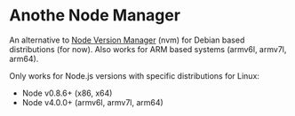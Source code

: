 # Anothe Node Manager

An alternative to [Node Version Manager](https://github.com/nvm-sh/nvm) (nvm) for Debian based distributions (for now). Also works for ARM based systems (armv6l, armv7l, arm64).

Only works for Node.js versions with specific distributions for Linux:
 - Node v0.8.6+ (x86, x64)
 - Node v4.0.0+ (armv6l, armv7l, arm64)
